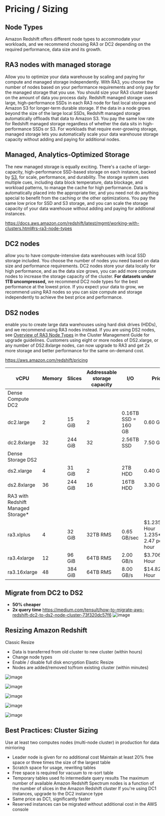 # Pricing / Sizing

## Node Types

Amazon Redshift offers different node types to accommodate your workloads, and we recommend choosing RA3 or DC2 depending on the required performance, data size and its growth.

## RA3 nodes with managed storage

Allow you to optimize your data warehouse by scaling and paying for compute and managed storage independently. With RA3, you choose the number of nodes based on your performance requirements and only pay for the managed storage that you use. You should size your RA3 cluster based on the amount of data you process daily.
Redshift managed storage uses large, high-performance SSDs in each RA3 node for fast local storage and Amazon S3 for longer-term durable storage. If the data in a node grows beyond the size of the large local SSDs, Redshift managed storage automatically offloads that data to Amazon S3. You pay the same low rate for Redshift managed storage regardless of whether the data sits in high-performance SSDs or S3. For workloads that require ever-growing storage, managed storage lets you automatically scale your data warehouse storage capacity without adding and paying for additional nodes.

## Managed, Analytics-Optimized Storage

The new managed storage is equally exciting. There's a cache of large-capacity, high-performance SSD-based storage on each instance, backed by [S3](https://aws.amazon.com/s3/), for scale, performance, and durability. The storage system uses multiple cues, including data block temperature, data blockage, and workload patterns, to manage the cache for high performance. Data is automatically placed into the appropriate tier, and you need not do anything special to benefit from the caching or the other optimizations. You pay the same low price for SSD and S3 storage, and you can scale the storage capacity of your data warehouse without adding and paying for additional instances.

<https://docs.aws.amazon.com/redshift/latest/mgmt/working-with-clusters.html#rs-ra3-node-types>

## DC2 nodes

allow you to have compute-intensive data warehouses with local SSD storage included. You choose the number of nodes you need based on data size and performance requirements. DC2 nodes store your data locally for high performance, and as the data size grows, you can add more compute nodes to increase the storage capacity of the cluster. **For datasets under 1TB uncompressed,** we recommend DC2 node types for the best performance at the lowest price. If you expect your data to grow, we recommend using RA3 nodes so you can size compute and storage independently to achieve the best price and performance.

## DS2 nodes

enable you to create large data warehouses using hard disk drives (HDDs), and we recommend using RA3 nodes instead. If you are using DS2 nodes, see [Overview of RA3 Node Types](https://docs.aws.amazon.com/redshift/latest/mgmt/working-with-clusters.html#rs-ra3-node-types) in the Cluster Management Guide for upgrade guidelines. Customers using eight or more nodes of DS2.xlarge, or any number of DS2.8xlarge nodes, can now upgrade to RA3 and get 2x more storage and better performance for the same on-demand cost.

<https://aws.amazon.com/redshift/pricing>

| **vCPU** | **Memory** | **Slices** | **Addressable storage capacity** | **I/O** | **Price** |
|---|---|---|---|---|---|
| Dense Compute DC2 |
| dc2.large | 2 | 15 GiB | 2 | 0.16TB SSD = 160 GB | 0.60 GB/s | $0.315per Hour 0.315 *8 = $2.52 per Hour |
| dc2.8xlarge | 32 | 244 GiB | 32 | 2.56TB SSD | 7.50 GB/s | $6.10per Hour |
| Dense Storage DS2 |
| ds2.xlarge | 4 | 31 GiB | 2 | 2TB HDD | 0.40 GB/s | $1.19per Hour |
| ds2.8xlarge | 36 | 244 GiB | 16 | 16TB HDD | 3.30 GB/s | $9.50per Hour |
| RA3 with Redshift Managed Storage* |
| ra3.xlplus | 4 | 32 GiB | 32TB RMS | 0.65 GB/sec | $1.235per Hour 1.235* 2 = 2.47 per hour |
| ra3.4xlarge | 12 | 96 GiB | 64TB RMS | 2.00 GB/s | $3.706per Hour |
| ra3.16xlarge | 48 | 384 GiB | 64TB RMS | 8.00 GB/s | $14.827per Hour |

## Migrate from DC2 to DS2

- **50% cheaper**
- **2x query time**
<https://medium.com/tensult/how-to-migrate-aws-redshift-dc2-to-ds2-node-cluster-73f320dc57f6>
![image](../../../media/AWS-Redshift_Pricing-Sizing-image1.jpg)

## Resizing Amazon Redshift

Classic Resize

- Data is transferred from old cluster to new cluster (within hours)
- Change node types
- Enable / disable full disk encryption
Elastic Resize
- Nodes are added/removed to/from existing cluster (within minutes)

![image](../../../media/AWS-Redshift_Pricing-Sizing-image2.jpg)

![image](../../../media/AWS-Redshift_Pricing-Sizing-image3.jpg)

![image](../../../media/AWS-Redshift_Pricing-Sizing-image4.jpg)

![image](../../../media/AWS-Redshift_Pricing-Sizing-image5.jpg)

![image](../../../media/AWS-Redshift_Pricing-Sizing-image6.jpg)

## Best Practices: Cluster Sizing

Use at least two computes nodes (multi-node cluster) in production for data mirrioring

- Leader node is given for no additional cost
Maintain at least 20% free space or three times the size of the largest table
- Scratch space for usage, rewriting tables
- Free space is required for vacuum to re-sort table
- Temporary tables used fo intermediate query results
The maximum number of available Amazon Redshift Spectrum nodes is a function of the number of slices in the Amazon Redshift cluster
If you're using DC1 instances, upgrade to the DC2 instance type
- Same price as DC1, significantly faster
- Reserved instances can be migrated without additional cost in the AWS console
